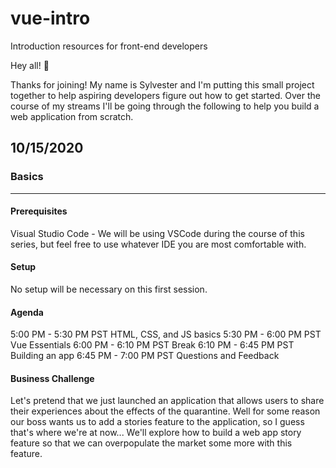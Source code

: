 # vue-intro
Introduction resources for front-end developers

Hey all! 👋 

Thanks for joining! My name is Sylvester and I'm putting this small project together to help aspiring developers figure out how to get started. Over the course of my streams I'll be going through the following to help you build a web application from scratch.

## 10/15/2020
### Basics
-----
#### Prerequisites
Visual Studio Code - We will be using VSCode during the course of this series, but feel free to use whatever IDE you are most comfortable with. 

#### Setup
No setup will be necessary on this first session.

#### Agenda
5:00 PM - 5:30 PM PST HTML, CSS, and JS basics
5:30 PM - 6:00 PM PST Vue Essentials
6:00 PM - 6:10 PM PST Break
6:10 PM - 6:45 PM PST Building an app
6:45 PM - 7:00 PM PST Questions and Feedback

#### Business Challenge
Let's pretend that we just launched an application that allows users to share their experiences about the effects of the quarantine. Well for some reason our boss wants us to add a stories feature to the application, so I guess that's where we're at now... We'll explore how to build a web app story feature so that we can overpopulate the market some more with this feature.
